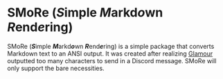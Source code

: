 # SMoRe (***S***imple ***M***arkd***o***wn ***R***end***e***ring)
SMoRe (***S***imple ***M***arkd***o***wn ***R***end***e***ring) is a simple package that converts Markdown text to an ANSI output. It was created after realizing [Glamour](https://github.com/charmbracelet/glamour) outputted too many characters to send in a Discord message. SMoRe will only support the bare necessities.
